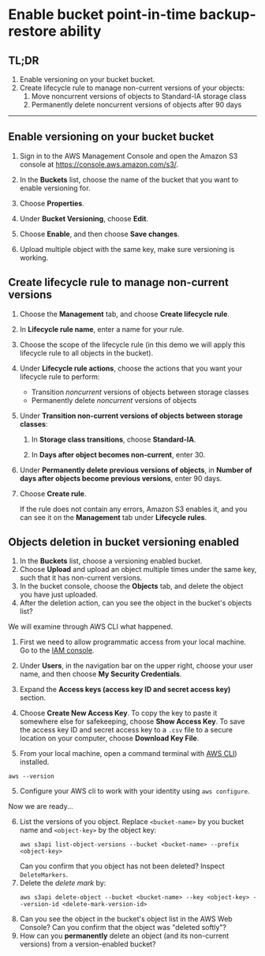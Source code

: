 # Enable bucket point-in-time backup-restore ability

## TL;DR

1. Enable versioning on your bucket bucket.
2. Create lifecycle rule to manage non-current versions of your objects:
   1. Move noncurrent versions of objects to Standard-IA storage class
   2. Permanently delete noncurrent versions of objects after 90 days

--- 

## Enable versioning on your bucket bucket

1. Sign in to the AWS Management Console and open the Amazon S3 console at [https://console\.aws\.amazon\.com/s3/](https://console.aws.amazon.com/s3/)\.

2. In the **Buckets** list, choose the name of the bucket that you want to enable versioning for\.

3. Choose **Properties**\.

4. Under **Bucket Versioning**, choose **Edit**\.

5. Choose **Enable**, and then choose **Save changes**\.

6. Upload multiple object with the same key, make sure versioning is working.

## Create lifecycle rule to manage non-current versions

1. Choose the **Management** tab, and choose **Create lifecycle rule**\.

1. In **Lifecycle rule name**, enter a name for your rule\.

1. Choose the scope of the lifecycle rule (in this demo we will apply this lifecycle rule to all objects in the bucket).

1. Under **Lifecycle rule actions**, choose the actions that you want your lifecycle rule to perform:
   + Transition *noncurrent* versions of objects between storage classes
   + Permanently delete *noncurrent* versions of objects

1. Under **Transition non\-current versions of objects between storage classes**:

   1. In **Storage class transitions**, choose **Standard\-IA**.

   1. In **Days after object becomes non\-current**, enter 30.

1. Under **Permanently delete previous versions of objects**, in **Number of days after objects become previous versions**, enter 90 days.

1. Choose **Create rule**\.

   If the rule does not contain any errors, Amazon S3 enables it, and you can see it on the **Management** tab under **Lifecycle rules**\.


## Objects deletion in bucket versioning enabled

1. In the **Buckets** list, choose a versioning enabled bucket\.
2. Choose **Upload** and upload an object multiple times under the same key, such that it has non-current versions. 
3. In the bucket console, choose the **Objects** tab, and delete the object you have just uploaded.
4. After the deletion action, can you see the object in the bucket's objects list?

We will examine through AWS CLI what happened. 

1. First we need to allow programmatic access from your local machine. Go to the [IAM console](https://console.aws.amazon.com/iam)\.

2. Under **Users**, in the navigation bar on the upper right, choose your user name, and then choose **My Security Credentials**\.   

3. Expand the **Access keys \(access key ID and secret access key\)** section\.

4. Choose **Create New Access Key**\. To copy the key to paste it somewhere else for safekeeping, choose **Show Access Key**\. To save the access key ID and secret access key to a `.csv` file to a secure location on your computer, choose **Download Key File**\.

2. From your local machine, open a command terminal with [AWS CLI](https://docs.aws.amazon.com/cli/latest/userguide/getting-started-install.html)) installed. 
```shell
aws --version
```
5. Configure your AWS cli to work with your identity using `aws configure`.


Now we are ready...


6. List the versions of you object. Replace `<bucket-name>` by you bucket name and `<object-key>` by the object key:
   ```shell
   aws s3api list-object-versions --bucket <bucket-name> --prefix <object-key>
   ```
   Can you confirm that you object has not been deleted? Inspect `DeleteMarkers`.
7. Delete the _delete mark_ by:
   ```shell
   aws s3api delete-object --bucket <bucket-name> --key <object-key> --version-id <delete-mark-version-id>
   ```
8. Can you see the object in the bucket's object list in the AWS Web Console? Can you confirm that the object was "deleted softly"?
9. How can you **permanently** delete an object (and its non-current versions) from a version-enabled bucket?   
